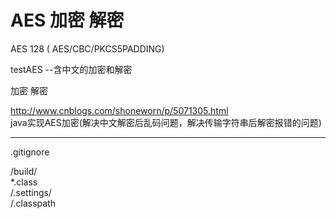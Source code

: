 # AES 加密 解密  
AES 128 ( AES/CBC/PKCS5PADDING)  
  
testAES --含中文的加密和解密  

加密 解密   
 
 http://www.cnblogs.com/shoneworn/p/5071305.html  
  java实现AES加密(解决中文解密后乱码问题，解决传输字符串后解密报错的问题)  


-----------------------------------  
  
.gitignore 
  
/build/  
*.class  
/.settings/  
/.classpath  
  
